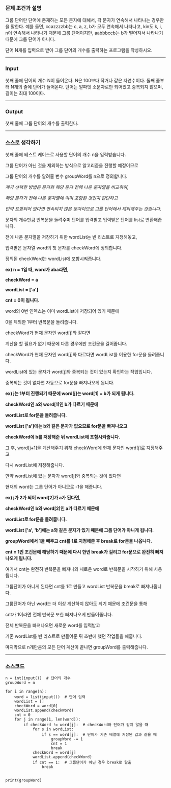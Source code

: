 ### **문제 조건과 설명**

그룹 단어란 단어에 존재하는 모든 문자에 대해서, 각 문자가 연속해서 나타나는 경우만을 말한다. 예를 들면, ccazzzzbb는 c, a, z, b가 모두 연속해서 나타나고, kin도 k, i, n이 연속해서 나타나기 때문에 그룹 단어이지만, aabbbccb는 b가 떨어져서 나타나기 때문에 그룹 단어가 아니다.

단어 N개를 입력으로 받아 그룹 단어의 개수를 출력하는 프로그램을 작성하시오.

---

### **Input**

첫째 줄에 단어의 개수 N이 들어온다. N은 100보다 작거나 같은 자연수이다. 둘째 줄부터 N개의 줄에 단어가 들어온다. 단어는 알파벳 소문자로만 되어있고 중복되지 않으며, 길이는 최대 100이다.

---

### **Output**

첫째 줄에 그룹 단어의 개수를 출력한다.

---

### **스스로 생각하기**

첫째 줄에 테스트 케이스로 사용할 단어의 개수 n을 입력받습니다.

그룹 단어가 아닌 것을 제외하는 방식으로 알고리즘을 진행할 예정이므로

그룹 단어의 개수를 알려줄 변수 groupWord를 n으로 정의합니다.

_제가 선택한 방법은 문자와 해당 문자 전에 나온 문자열을 비교하여,_

_해당 문자가 전에 나온 문자열에 이미 포함된 것인지 판단하고_

_만약 포함되어 있다면 연속되지 않은 문자이므로 그룹 단어에서 제외해주는 것입니다._

문자의 개수만큼 반복문을 돌려주며 단어를 입력받고 입력받은 단어를 list로 변환해줍니다.

전에 나온 문자열을 저장하기 위한 wordList는 빈 리스트로 지정해놓고,

입력받은 문자열 word의 첫 문자를 checkWord에 정의합니다.

정의된 checkWord는 wordList에 포함시켜줍니다.

**ex) n = 1일 때, word가 aba라면,**

**checkWord = a**

**wordList = \['a'\]**

**cnt = 0이 됩니다.**

word의 0번 인덱스는 이미 wordList에 저장되어 있기 때문에

0을 제외한 1부터 반복문을 돌려줍니다.

checkWord가 현재 문자인 word\[j\]와 같다면

계산을 할 필요가 없기 때문에 다른 경우에만 조건문을 걸어줍니다.

checkWord가 현재 문자인 word\[j\]와 다르다면 wordList를 이용한 for문을 돌려줍니다.

wordList에 있는 문자가 word\[j\]와 중복되는 것이 있는지 확인하는 작업입니다.

중복되는 것이 없다면 자동으로 for문을 빠져나오게 됩니다.

**ex) j는 1부터 진행되기 때문에 word\[j\]는 word\[1\] = b가 되게 됩니다.**

**checkWord인 a와 word\[1\]인 b가 다르기 때문에**

**wordList로 for문을 돌려줍니다.**

**wordList \['a'\]에는 b와 같은 문자가 없으므로 for문을 빠져나오고**

**checkWord에 b를 저장해준 뒤 wordList에 포함시켜줍니다.**

그 후, word\[j+1\]을 계산해주기 위해 checkWord에 현재 문자인 word\[j\]로 지정해주고

다시 wordList에 저장해줍니다.

만약 wordList에 있는 문자가 word\[j\]와 중복되는 것이 있다면

현재의 word는 그룹 단어가 아니므로 -1을 해줍니다.

**ex) j가 2가 되어 word\[2\]가 a가 된다면,**

**checkWord인 b와 word\[2\]인 a가 다르기 때문에**

**wordList로 for문을 돌려줍니다.**

**wordList \['a', 'b'\]에는 a와 같은 문자가 있기 때문에 그룹 단어가 아니게 됩니다.**

**groupWord에서 1을 빼주고 cnt를 1로 지정해준 후 break로 for문을 나옵니다.**

**cnt = 1인 조건문에 해당하기 때문에 다시 한번 break가 걸리고 for문으로 완전히 빠져나오게 됩니다.**

여기서 cnt는 완전히 반복문을 빠져나와 새로운 word로 반복문을 시작하기 위해 사용됩니다.

그룹단어가 아니게 된다면 cnt를 1로 만들고 wordList 반복문을 break로 빠져나옵니다.

그룹단어가 아닌 word는 더 이상 계산하지 않아도 되기 때문에 조건문을 통해

cnt가 1이라면 전체 반복문 또한 빠져나오게 만들어줍니다.

전체 반복문을 빠져나오면 새로운 word를 입력받고

기존 wordList를 빈 리스트로 만들어준 뒤 초반에 했던 작업들을 해줍니다.

마지막으로 n개만큼의 모든 단어 계산이 끝나면 groupWord를 출력해줍니다. 

---

### **소스코드**

```
n = int(input())  # 단어의 개수
groupWord = n

for i in range(n):
    word = list(input())  # 단어 입력
    wordList = []
    checkWord = word[0]
    wordList.append(checkWord)
    cnt = 0
    for j in range(1, len(word)):
        if checkWord != word[j]:  # checkWord와 단어가 같지 않을 때
            for s in wordList:
                if s == word[j]:  # 단어가 기존 배열에 저장된 값과 같을 때
                    groupWord -= 1
                    cnt = 1
                    break
            checkWord = word[j]
            wordList.append(checkWord)
            if cnt == 1:  # 그룹단어가 아닌 경우 break로 탈출
                break


print(groupWord)
```